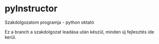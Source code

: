 # pyInstructor
Szakdolgozatom programja - python oktató

Ez a branch a szakdolgozat leadása után készül, minden új fejlesztés ide kerül.


